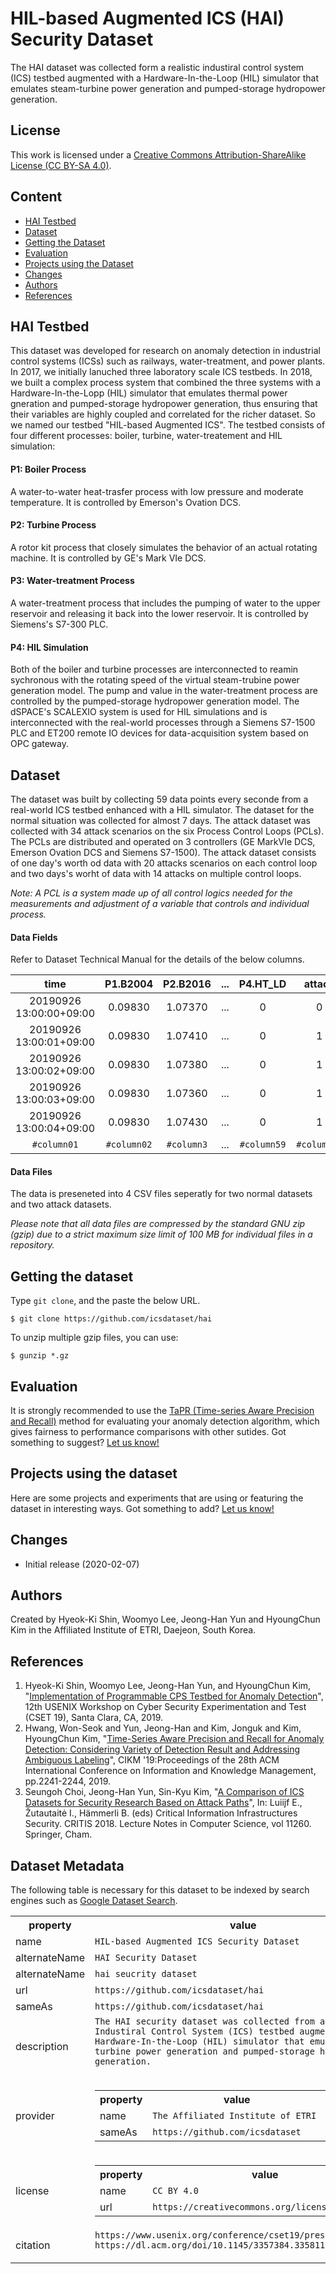 # HIL-based Augmented ICS (HAI) Security Dataset
The HAI dataset was collected form a realistic industiral control system (ICS) testbed augmented with a Hardware-In-the-Loop (HIL) simulator that emulates steam-turbine power generation and pumped-storage hydropower generation. 

## License
This work is licensed under a <a href="http://creativecommons.org/licenses/by-sa/3.0/
"> Creative Commons Attribution-ShareAlike License (CC BY-SA 4.0)</a>.

## Content
- [HAI Testbed](#hai-testbed)
- [Dataset](#dataset)
- [Getting the Dataset](#getting-the-dataset)
- [Evaluation](#evaluation)
- [Projects using the Dataset](#projects-using-the-dataset)
- [Changes](#changes)
- [Authors](#Authors)
- [References](#references)


## HAI Testbed
This dataset was developed for research on anomaly detection in industrial control systems (ICSs) such as railways, water-treatment, and power plants. In 2017, we initially lanuched three laboratory scale ICS testbeds. In 2018, we built a complex process system that combined the three systems with a Hardware-In-the-Lopp (HIL) simulator that emulates thermal power gneration and pumped-storage hydropower generation, thus ensuring that their variables are highly coupled and correlated for the richer dataset. So we named our testbed "HIL-based Augmented ICS". 
The testbed consists of four different processes: boiler, turbine, water-treatement and HIL simulation:

#### P1: Boiler Process
A water-to-water heat-trasfer process with low pressure and moderate temperature. It is controlled by Emerson's Ovation DCS.

#### P2: Turbine Process
A rotor kit process that closely simulates the behavior of an actual rotating machine. It is controlled by GE's Mark VIe DCS.

#### P3: Water-treatment Process
A water-treatment process that includes the pumping of water to the upper reservoir and releasing it back into the lower reservoir. It is controlled by Siemens's S7-300 PLC.

#### P4: HIL Simulation
Both of the boiler and turbine processes are interconnected to reamin sychronous with the rotating speed of the virtual steam-trubine power generation model. The pump and value in the water-treatment process are controlled by the pumped-storage hydropower generation model. The dSPACE's SCALEXIO system is used for HIL simulations and is interconnected with the real-world processes through a Siemens S7-1500 PLC and ET200 remote IO devices for data-acquisition system based on OPC gateway.

## Dataset
The dataset was built by collecting 59 data points every seconde from a real-world ICS testbed enhanced with a HIL simulator. The dataset for the normal situation was collected for almost 7 days. The attack dataset was collected with 34 attack scenarios on the six Process Control Loops (PCLs). The PCLs are distributed and operated on 3 controllers (GE MarkVIe DCS, Emerson Ovation DCS and Siemens S7-1500). The attack dataset consists of one day's worth od data with 20 attacks scenarios on each control loop and two days's worht of data with 14 attacks on multiple control loops. 

_Note: A PCL is a system made up of all control logics needed for the measurements and adjustment of a variable that controls and individual process._

#### Data Fields 
Refer to Dataset Technical Manual for the details of the below columns.

| time                  |P1.B2004        | P2.B2016| ...  | P4.HT_LD  | attack   | attack.P1   |    ...          | attack.P3 |
|:---:                  | :---:           |  :---:  |  :---: |  :---:  |  :---:   |   :---:     |  :---:         | :---:   |
|20190926 13:00:00+09:00| 0.09830         |1.07370       | ...   |  0       |  0    |   0       |    ...      | 0   |
|20190926 13:00:01+09:00| 0.09830        | 1.07410      | ...   |  0       |  1     |   0       |    ...      | 1  |
|20190926 13:00:02+09:00| 0.09830        | 1.07380        | ...   |  0       |  1     |   0       |    ...      | 1   |
|20190926 13:00:03+09:00| 0.09830        | 1.07360       | ...   |  0       |  1     |   1       |    ...      | 1   |
|20190926 13:00:04+09:00| 0.09830         | 1.07430        | ...   |  0       |  1     |  1      |    ...      | 1 |
| ``` #column01 ```        | ``` #column02 ``` | ``` #column3 ```| ...  | ``` #column59 ``` | ``` #column60 ```| ``` #column61 ``` | ... |``` #column63 ```|


#### Data Files
The data is preseneted into 4 CSV files seperatly for two normal datasets and two attack datasets. 

_Please note that all data files are compressed by the standard GNU zip (gzip) due to a strict maximum size limit of 100 MB for individual files in a repository._

## Getting the dataset
Type ```git clone```, and the paste the below URL. 
```
$ git clone https://github.com/icsdataset/hai
```
To unzip multiple gzip files, you can use:
```
$ gunzip *.gz
```
## Evaluation
It is strongly recommended to use the [TaPR (Time-series Aware Precision and Recall)](https://github.com/saurf4ng/TaPR) method for evaluating your anomaly detection algorithm, which gives fairness to performance comparisons with other sutides. Got something to suggest? [Let us know!](mailto:hws23@nsr.re.kr)

## Projects using the dataset
Here are some projects and experiments that are using or featuring the dataset in interesting ways. Got something to add? [Let us know!](mailto:hkshin721@nsr.re.kr)

## Changes
* Initial release (2020-02-07) 

## Authors
Created by Hyeok-Ki Shin, Woomyo Lee, Jeong-Han Yun and HyoungChun Kim in the Affiliated Institute of ETRI, Daejeon, South Korea.

## References
1. Hyeok-Ki Shin, Woomyo Lee, Jeong-Han Yun, and HyoungChun Kim, "[Implementation of Programmable CPS Testbed for Anomaly Detection][1]", 12th USENIX Workshop on Cyber Security Experimentation and Test (CSET 19), Santa Clara, CA, 2019.
2. Hwang, Won-Seok and Yun, Jeong-Han and Kim, Jonguk and Kim, HyoungChun Kim, "[Time-Series Aware Precision and Recall for Anomaly Detection: Considering Variety of Detection Result and Addressing Ambiguous Labeling][2]", CIKM '19:Proceedings of the 28th ACM International Conference on Information and Knowledge Management, pp.2241-2244, 2019.
3. Seungoh Choi, Jeong-Han Yun, Sin-Kyu Kim, "[A Comparison of ICS Datasets for Security Research Based on Attack Paths][3]", In: Luiijf E., Žutautaitė I., Hämmerli B. (eds) Critical Information Infrastructures Security. CRITIS 2018. Lecture Notes in Computer Science, vol 11260. Springer, Cham.

[1]: https://www.usenix.org/conference/cset19/presentation/shin "Testbed paper"
[2]: https://dl.acm.org/doi/10.1145/3357384.3358118 "TaPR paper"
[3]: https://link.springer.com/chapter/10.1007/978-3-030-05849-4_12 "ICS Datasets"


## Dataset Metadata
The following table is necessary for this dataset to be indexed by search
engines such as <a href="https://g.co/datasetsearch">Google Dataset Search</a>.
<div itemscope itemtype="http://schema.org/Dataset">
<table>
  <tr>
    <th>property</th>
    <th>value</th>
  </tr>
  <tr>
    <td>name</td>
    <td><code itemprop="name">HIL-based Augmented ICS Security Dataset</code></td>
  </tr>
  <tr>
    <td>alternateName</td>
    <td><code itemprop="alternateName">HAI Security Dataset</code></td>
  </tr>
  <tr>
    <td>alternateName</td>
    <td><code itemprop="alternateName">hai seucrity dataset</code></td>
  </tr>
  <tr>
    <td>url</td>
    <td><code itemprop="url">https://github.com/icsdataset/hai</code></td>
  </tr>
  <tr>
    <td>sameAs</td>
    <td><code itemprop="sameAs">https://github.com/icsdataset/hai</code></td>
  </tr>
  <tr>
    <td>description</td>
    <td><code itemprop="description">The HAI security dataset was collected from a realistic Industiral Control System (ICS) testbed augmented with a Hardware-In-the-Loop (HIL) simulator that emulates steam-turbine power generation and pumped-storage hydropower generation. 
 </code></td>
  </tr>
  <tr>
    <td>provider</td>
    <td>
      <div itemscope itemtype="http://schema.org/Organization" itemprop="provider">
        <table>
          <tr>
            <th>property</th>
            <th>value</th>
          </tr>
          <tr>
            <td>name</td>
            <td><code itemprop="name">The Affiliated Institute of ETRI </code></td>
          </tr>
          <tr>
            <td>sameAs</td>
            <td><code itemprop="sameAs">https://github.com/icsdataset</code></td>
          </tr>
        </table>
      </div>
    </td>
  </tr>
  <tr>
    <td>license</td>
    <td>
      <div itemscope itemtype="http://schema.org/CreativeWork" itemprop="license">
        <table>
          <tr>
            <th>property</th>
            <th>value</th>
          </tr>
          <tr>
            <td>name</td>
            <td><code itemprop="name">CC BY 4.0</code></td>
          </tr>
          <tr>
            <td>url</td>
            <td><code itemprop="url">https://creativecommons.org/licenses/by/4.0/</code></td>
          </tr>
        </table>
      </div>
    </td>
  </tr>
   <tr>
    <td>citation</td>
    <td><code itemprop="citation">https://www.usenix.org/conference/cset19/presentation/shin</code>
      <code itemprop="citation">https://dl.acm.org/doi/10.1145/3357384.3358118
      </code></td>
  </tr>
</table>
</div>
